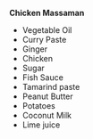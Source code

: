 **Chicken Massaman**

- Vegetable Oil
- Curry Paste
- Ginger
- Chicken
- Sugar
- Fish Sauce
- Tamarind paste
- Peanut Butter
- Potatoes
- Coconut Milk
- Lime juice